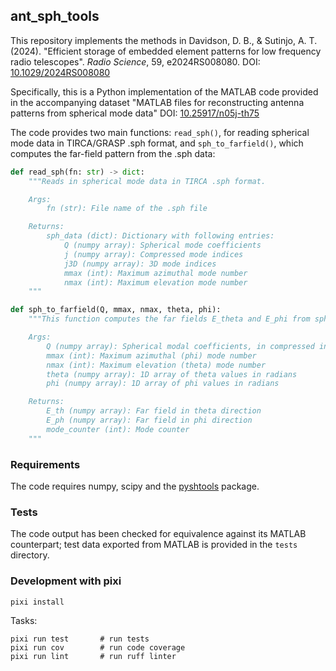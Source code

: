 ## ant_sph_tools

This repository implements the methods in  Davidson, D. B., & Sutinjo, A. T. (2024). "Efficient storage of embedded element patterns for low frequency radio telescopes". _Radio Science_, 59, e2024RS008080.
DOI: [10.1029/2024RS008080](https://agupubs.onlinelibrary.wiley.com/doi/10.1029/2024RS008080)

Specifically, this is a Python implementation of the MATLAB code provided in the accompanying dataset "MATLAB files for reconstructing antenna patterns from spherical mode data" DOI: [10.25917/n05j-th75](https://doi.org/10.25917/N05J-TH75)

The code provides two main functions: `read_sph()`, for reading spherical mode data in TIRCA/GRASP .sph format, and `sph_to_farfield()`, which computes the far-field pattern from the .sph data:

```python
def read_sph(fn: str) -> dict:
    """Reads in spherical mode data in TIRCA .sph format.

    Args:
        fn (str): File name of the .sph file

    Returns:
        sph_data (dict): Dictionary with following entries:
            Q (numpy array): Spherical mode coefficients
            j (numpy array): Compressed mode indices
            j3D (numpy array): 3D mode indices
            mmax (int): Maximum azimuthal mode number
            nmax (int): Maximum elevation mode number
    """

def sph_to_farfield(Q, mmax, nmax, theta, phi):
    """This function computes the far fields E_theta and E_phi from spherical modal coefficients Q.

    Args:
        Q (numpy array): Spherical modal coefficients, in compressed index format.
        mmax (int): Maximum azimuthal (phi) mode number
        nmax (int): Maximum elevation (theta) mode number
        theta (numpy array): 1D array of theta values in radians
        phi (numpy array): 1D array of phi values in radians

    Returns:
        E_th (numpy array): Far field in theta direction
        E_ph (numpy array): Far field in phi direction
        mode_counter (int): Mode counter
    """
```

### Requirements

The code requires numpy, scipy and the [pyshtools](https://shtools.github.io/SHTOOLS/) package.  

### Tests

The code output has been checked for equivalence against its MATLAB counterpart; test data exported from MATLAB is provided in the `tests` directory.

### Development with pixi

```
pixi install
```

Tasks:

```
pixi run test       # run tests
pixi run cov        # run code coverage
pixi run lint       # run ruff linter
```
